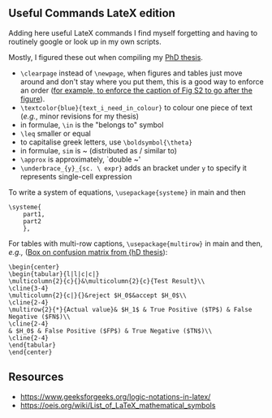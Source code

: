 ## Useful Commands LateX edition
Adding here useful LateX commands I find myself forgetting and having to routinely google or look up in my own scripts.

Mostly, I figured these out when compiling my [PhD thesis](https://github.com/annacuomo/PhD_Thesis/).

* ```\clearpage``` instead of ```\newpage```, when figures and tables just move around and don't stay where you put them, this is a good way to enforce an order ([for example, to enforce the caption of Fig S2 to go after the figure](https://github.com/annacuomo/CellRegMap_Supplementary_Methods/blob/main/supplementary_figures.tex)).
* ```\textcolor{blue}{text_i_need_in_colour}``` to colour one piece of text (_e.g._, minor revisions for my thesis)
* in formulae, ```\in``` is the "belongs to" symbol
* ```\leq``` smaller or equal
* to capitalise greek letters, use ```\boldsymbol{\theta}```
* in formulae, ```sim``` is ~ (distributed as / similar to)
* ```\approx``` is approximately, `double ~'
* ```\underbrace_{y}_{sc. \ expr}``` adds an bracket under ```y``` to specify it represents single-cell expression

To write a system of equations, ```\usepackage{systeme}``` in main and then 
```
\systeme{
    part1,
    part2
    },
```
For tables with multi-row captions, ```\usepackage{multirow}``` in main and then, _e.g.,_ ([Box on confusion matrix from {hD thesis](https://github.com/annacuomo/PhD_Thesis/blob/main/Chapter2/chapter2.tex#L231-L242)):
```
\begin{center}
\begin{tabular}{l|l|c|c|}
\multicolumn{2}{c}{}&\multicolumn{2}{c}{Test Result}\\
\cline{3-4}
\multicolumn{2}{c|}{}&reject $H_0$&accept $H_0$\\
\cline{2-4}
\multirow{2}{*}{Actual value}& $H_1$ & True Positive ($TP$) & False Negative ($FN$)\\
\cline{2-4}
& $H_0$ & False Positive ($FP$) & True Negative ($TN$)\\
\cline{2-4}
\end{tabular}
\end{center}
```

## Resources

* https://www.geeksforgeeks.org/logic-notations-in-latex/
* https://oeis.org/wiki/List_of_LaTeX_mathematical_symbols
